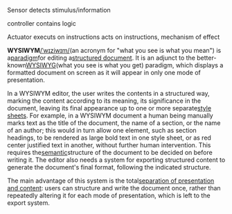 Sensor detects stimulus/information

controller contains logic

Actuator executs on instructions acts on instructions, mechanism of effect







**WYSIWYM**[/ˈwɪziwɪm/](https://en.wikipedia.org/wiki/Help:IPA/English)\(an acronym for "what you see is what you mean"\) is a[paradigm](https://en.wikipedia.org/wiki/Paradigm)for editing a[structured document](https://en.wikipedia.org/wiki/Structured_document). It is an adjunct to the better-known[WYSIWYG](https://en.wikipedia.org/wiki/WYSIWYG)\(what you see is what you get\) paradigm, which displays a formatted document on screen as it will appear in only one mode of presentation.

In a WYSIWYM editor, the user writes the contents in a structured way, marking the content according to its meaning, its significance in the document, leaving its final appearance up to one or more separate[style sheets](https://en.wikipedia.org/wiki/Style_sheet_language). For example, in a WYSIWYM document a human being manually marks text as the title of the document, the name of a section, or the name of an author; this would in turn allow one element, such as section headings, to be rendered as large bold text in one style sheet, or as red center justified text in another, without further human intervention. This requires the[semantic](https://en.wikipedia.org/wiki/Semantics)structure of the document to be decided on before writing it. The editor also needs a system for exporting structured content to generate the document's final format, following the indicated structure.

The main advantage of this system is the total[separation of presentation and content](https://en.wikipedia.org/wiki/Separation_of_presentation_and_content): users can structure and write the document once, rather than repeatedly altering it for each mode of presentation, which is left to the export system.

